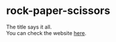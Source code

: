 # rock-paper-scissors
The title says it all.  
You can check the website [here](https://leonardanton.github.io/rock-paper-scissors/).
